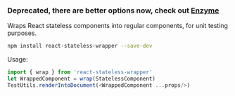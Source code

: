 ### Deprecated, there are better options now, check out [Enzyme](https://github.com/airbnb/enzyme)

Wraps React stateless components into regular components, for unit testing purposes.

```bash
npm install react-stateless-wrapper --save-dev
```

Usage:
```js
import { wrap } from 'react-stateless-wrapper'
let WrappedComponent = wrap(StatelessComponent)
TestUtils.renderIntoDocument(<WrappedComponent ...props/>)
```
